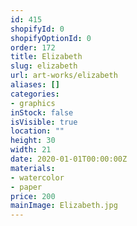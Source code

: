 ```yaml
---
id: 415
shopifyId: 0
shopifyOptionId: 0
order: 172
title: Elizabeth
slug: elizabeth
url: art-works/elizabeth
aliases: []
categories:
- graphics
inStock: false
isVisible: true
location: ""
height: 30
width: 21
date: 2020-01-01T00:00:00Z
materials:
- watercolor
- paper
price: 200
mainImage: Elizabeth.jpg
---
```

